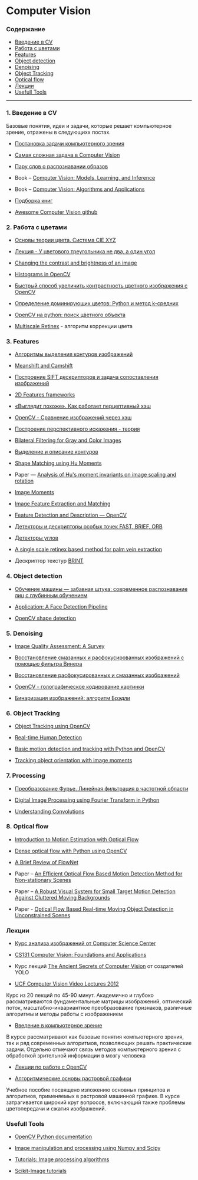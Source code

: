 # Computer Vision

### Содержание
* [Введение в CV](#overview)
* [Работа с цветами](#colors)
* [Features](#features)
* [Object detection](#detection)
* [Denoising](#denoising)
* [Object Tracking](#tracking)
* [Optical flow](#optical_flow)
* [Лекции](#lectures)
* [Usefull Tools](#tools)

---

### 1. Введение в CV <a class="anchor" id="overview"></a>

Базовые понятия, идеи и задачи, которые решает компьютерное зрение, отражены в следующихх постах.

* [Постановка задачи компьютерного зрения](https://habr.com/ru/post/274725/)

* [Самая сложная задача в Computer Vision](https://habr.com/ru/company/recognitor/blog/505694/)

* [Пару слов о распознавании образов](https://habr.com/ru/post/208090/)

* Book – [Computer Vision:  Models, Learning, and Inference](http://www.computervisionmodels.com/)

* Book – [Computer Vision: Algorithms and Applications](http://szeliski.org/Book/)

* [Подборка книг](https://github.com/manjunath5496/Computer-Vision-Books)

* [Awesome Computer Vision github](https://github.com/jbhuang0604/awesome-computer-vision)


### 2. Работа с цветами <a class="anchor" id="colors"></a>

* [Основы теории цвета. Система CIE XYZ](https://habr.com/ru/post/209738/)

* [Лекция - У цветового треугольника не два, а один угол](https://habr.com/ru/post/440550/)

* [Changing the contrast and brightness of an image](https://docs.opencv.org/3.4/d3/dc1/tutorial_basic_linear_transform.html)

* [Histograms in OpenCV](https://docs.opencv.org/3.1.0/de/db2/tutorial_py_table_of_contents_histograms.html)

* [Быстрый способ увеличить контрастность цветного изображения с OpenCV](http://qaru.site/questions/608223/whats-the-fastest-way-to-increase-color-image-contrast-with-opencv-in-python-cv2)

* [Определение доминирующих цветов: Python и метод k-средних](https://habr.com/ru/post/156045/)

* [OpenCV на python: поиск цветного объекта](https://robotclass.ru/tutorials/opencv-moments-color-object-search/)

* [Multiscale Retinex](https://www.researchgate.net/publication/272643640_Multiscale_Retinex) - алгоритм коррекции цвета


### 3. Features <a class="anchor" id="features"></a>

* [Алгоритмы выделения контуров изображений](https://habr.com/ru/post/114452/)

* [Meanshift and Camshift](https://docs.opencv.org/3.2.0/db/df8/tutorial_py_meanshift.html)

* [Построение SIFT дескрипторов и задача сопоставления изображений](https://habr.com/ru/post/106302/)

* [2D Features frameworks](https://docs.opencv.org/3.4/d9/d97/tutorial_table_of_content_features2d.html)

* [«Выглядит похоже». Как работает перцептивный хэш](https://habr.com/ru/post/120562/)

* [OpenCV - Сравнение изображений через хэш](http://robocraft.ru/blog/computervision/537.html)

* [Построение перспективного искажения - теория](https://habr.com/ru/post/248611/)

* [Bilateral Filtering for Gray and Color Images](http://homepages.inf.ed.ac.uk/rbf/CVonline/LOCAL_COPIES/MANDUCHI1/Bilateral_Filtering.html#Introduction)

* [Выделение и описание контуров](http://wiki.technicalvision.ru/index.php/%D0%92%D1%8B%D0%B4%D0%B5%D0%BB%D0%B5%D0%BD%D0%B8%D0%B5_%D0%B8_%D0%BE%D0%BF%D0%B8%D1%81%D0%B0%D0%BD%D0%B8%D0%B5_%D0%BA%D0%BE%D0%BD%D1%82%D1%83%D1%80%D0%BE%D0%B2)

* [Shape Matching using Hu Moments](https://www.learnopencv.com/shape-matching-using-hu-moments-c-python/)

 * Paper — [Analysis of Hu's moment invariants on image scaling and rotation](https://www.researchgate.net/publication/224146066_Analysis_of_Hu's_moment_invariants_on_image_scaling_and_rotation)

* [Image Moments](http://aishack.in/tutorials/image-moments/)

* [Image Feature Extraction and Matching](https://www.kaggle.com/wesamelshamy/tutorial-image-feature-extraction-and-matching)

* [Feature Detection and Description — OpenCV](https://docs.opencv.org/3.0-beta/doc/py_tutorials/py_feature2d/py_table_of_contents_feature2d/py_table_of_contents_feature2d.html)

* [Детекторы и дескрипторы особых точек FAST, BRIEF, ORB](https://habr.com/ru/post/414459/)

* [Детекторы углов](https://habr.com/ru/post/244541/)

* [A single scale retinex based method for palm vein extraction](https://arxiv.org/abs/1605.08154)

* Дескриптор текстур [BRINT](https://ieeexplore.ieee.org/document/6819021)


### 4. Object detection <a class="anchor" id="detection"></a>

* [Обучение машины — забавная штука: современное распознавание лиц с глубинным обучением](https://habr.com/ru/post/306568/)

* [Application: A Face Detection Pipeline](https://jakevdp.github.io/PythonDataScienceHandbook/05.14-image-features.html)

* [OpenCV shape detection](https://www.pyimagesearch.com/2016/02/08/opencv-shape-detection/)


### 5. Denoising <a class="anchor" id="denoising"></a>

* [Image Quality Assessment: A Survey](https://medium.com/@ocampor/advanced-methods-for-iqa-37581ec3c31f)

* [Восстановление смазанных и расфокусированных изображений с помощью фильтра Винера](https://habr.com/ru/post/424987/)

* [Восстановление расфокусированных и смазанных изображений](https://habr.com/ru/post/136853/)

* [OpenCV - голографическое кодирование картинки](http://robocraft.ru/blog/computervision/549.html)

* [Бинаризация изображений: алгоритм Брэдли](https://habr.com/ru/post/278435/)


### 6. Object Tracking <a class="anchor" id="tracking"></a>

* [Object Tracking using OpenCV](https://www.learnopencv.com/object-tracking-using-opencv-cpp-python/)

* [Real-time Human Detection](https://medium.com/@madhawavidanapathirana/https-medium-com-madhawavidanapathirana-real-time-human-detection-in-computer-vision-part-1-2acb851f4e55)

* [Basic motion detection and tracking with Python and OpenCV](https://www.pyimagesearch.com/2015/05/25/basic-motion-detection-and-tracking-with-python-and-opencv/)

* [Tracking object orientation with image moments](http://raphael.candelier.fr/?blog=Image%20Moments)


### 7. Processing <a class="anchor" id="processing"></a>

* [Преобразование Фурье. Линейная фильтрация в частотной области](http://wiki.technicalvision.ru/index.php/%D0%9F%D1%80%D0%B5%D0%BE%D0%B1%D1%80%D0%B0%D0%B7%D0%BE%D0%B2%D0%B0%D0%BD%D0%B8%D0%B5_%D0%A4%D1%83%D1%80%D1%8C%D0%B5._%D0%9B%D0%B8%D0%BD%D0%B5%D0%B9%D0%BD%D0%B0%D1%8F_%D1%84%D0%B8%D0%BB%D1%8C%D1%82%D1%80%D0%B0%D1%86%D0%B8%D1%8F_%D0%B2_%D1%87%D0%B0%D1%81%D1%82%D0%BE%D1%82%D0%BD%D0%BE%D0%B9_%D0%BE%D0%B1%D0%BB%D0%B0%D1%81%D1%82%D0%B8)

* [Digital Image Processing using Fourier Transform in Python](https://medium.com/@hicraigchen/digital-image-processing-using-fourier-transform-in-python-bcb49424fd82)

* [Understanding Convolutions](http://colah.github.io/posts/2014-07-Understanding-Convolutions/)


### 8. Optical flow <a class="anchor" id="optical_flow"></a>

* [Introduction to Motion Estimation with Optical Flow](https://nanonets.com/blog/optical-flow/)

* [Dense optical flow with Python using OpenCV](https://medium.com/@igorirailean/dense-optical-flow-with-python-using-opencv-cb6d9b6abcaf)

* [A Brief Review of FlowNet](https://towardsdatascience.com/a-brief-review-of-flownet-dca6bd574de0)

* Paper – [An Efficient Optical Flow Based Motion Detection Method for Non-stationary Scenes](https://arxiv.org/abs/1811.08290)

* Paper – [A Robust Visual System for Small Target Motion Detection Against Cluttered Moving Backgrounds](https://arxiv.org/abs/1904.04363)

* Paper - [Optical Flow Based Real-time Moving Object Detection in Unconstrained Scenes](https://arxiv.org/abs/1807.04890)


### Лекции <a class="anchor" id="lectures"></a>

* [Курс анализа изображений от Computer Science Center](https://habr.com/ru/company/yandex/blog/258573/)

* [CS131 Computer Vision: Foundations and Applications](http://vision.stanford.edu/teaching/cs131_fall2021/index.html)

* Курс лекций [The Ancient Secrets of Computer Vision](https://www.youtube.com/playlist?list=PLjMXczUzEYcHvw5YYSU92WrY8IwhTuq7p) от создателей YOLO

* [UCF Computer Vision Video Lectures 2012](https://www.youtube.com/playlist?list=PLd3hlSJsX_Imk_BPmB_H3AQjFKZS9XgZm)

Курс из 20 лекций по 45-90 минут. Академично и глубоко рассматриваются фундаментальные матрицы изображений, оптический поток, масштабно-инвариантное преобразование признаков, различные алгоритмы и методы работы с изображением

* [Введение в компьютерное зрение](https://www.lektorium.tv/course/22847)

В курсе рассматривают как базовые понятия компьютерного зрения, так и ряд современных алгоритмов, позволяющих решать практические задачи. Отдельно отмечают связь методов компьютерного зрения с обработкой зрительной информации в мозгу человека

* [Лекции по работе с OpenCV](https://www.lektorium.tv/speaker/2895)

* [Алгоритмические основы растровой графики](https://www.intuit.ru/studies/professional_skill_improvements/1281/courses/163/info)

Учебное пособие посвящено изложению основных принципов и алгоритмов, применяемых в растровой машинной графике.
В курсе затрагивается широкий круг вопросов, включающий также проблемы цветопередачи и сжатия изображений.


### Usefull Tools <a class="anchor" id="tools"></a>

* [OpenCV Python documentation](https://docs.opencv.org/master/d6/d00/tutorial_py_root.html)

* [Image manipulation and processing using Numpy and Scipy](http://scipy-lectures.org/advanced/image_processing/)

* [Tutorials: Image processing algorithms](http://aishack.in/tutorials/)

* [Scikit-Image tutorials](https://github.com/scikit-image/skimage-tutorials)